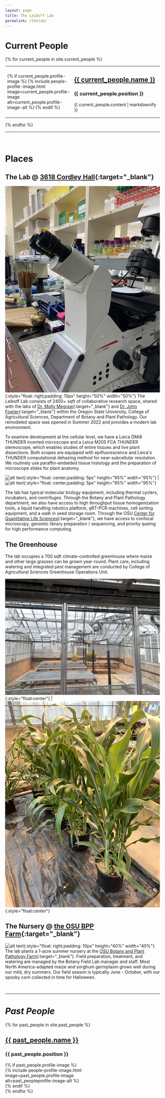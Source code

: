 ```yaml
---
layout: page
title: The Leiboff Lab
permalink: /thelab/
---
```


Current People
==================
<div>
  {% for current_people in site.current_people %}
      <div style="overflow: hidden;">
        <table style="width:100%">
          <tr>
            <td style="width:40%">
              <div>
                {% if current_people.profile-image %}
                {% include people-profile-image.html image=current_people.profile-image alt=current_people.profile-image-alt %}
                {% endif %}
              </div>
            </td>
            <td>
              <div>
                <h2><a href="{{ current_people.url }}">{{ current_people.name }}</a></h2>
                <h3>{{ current_people.position }}</h3>
                <p>{{ current_people.content | markdownify }}</p>
              </div>
            </td>
          </tr>
        </table>
      </div>
  {% endfor %}
</div>

***  

<br>

Places
==================

The Lab @ [3618 Cordley Hall][cord]{:target="_blank"}
------------------
![alt text][lab]{:style="float: right;padding: 10px" height="50%" width="50%"} The Leiboff Lab consists of 2400+ sqft of collaborative research space, shared with the labs of [Dr. Molly Megraw][megrawlab_website]{:target="_blank"} and [Dr. John Fowler][fowlerlab_website]{:target="_blank"} within the Oregon State University, College of Agricultural Sciences, Department of Botany and Plant Pathology. Our remodeled space was opened in Summer 2022 and provides a modern lab environment.  

To examine development at the cellular level, we have a Leica DMi8 THUNDER inverted microscope and a Leica M205 FCA THUNDER stereoscope, which enables studies of entire tissues and live plant dissections. Both scopes are equipped with epifluorescence and Leica's THUNDER computational dehazing method for near-subcellular resolution. We routinely use paraffin-embeded tissue histology and the preparation of microscope slides for plant anatomy.

![alt text][dmi8]{:style="float: center;padding: 5px" height="95%" width="95%"} | ![alt text][fca205]{:style="float: center;padding: 5px" height="95%" width="95%"}

The lab has typical molecular biology equipment, including thermal cyclers, incubators, and centrifuges. Through the Botany and Plant Pathology department, we also have access to high throughput tissue homogenization tools, a liquid handling robotics platform, qRT-PCR machines, cell sorting equipment, and a walk in seed storage room. Through the OSU [Center for Quantitative Life Sciences][cqls_website]{:target="_blank"}, we have access to confocal microscopy, genomic library preparation / sequencing, and priority queing for high performance computing.

[lab]: /assets/thelab.jpg "Lab space at Cordley Hall"

[dmi8]: /assets/tamara.jpg "Inverted epifluorescence miscroscope"
[fca205]: /assets/tia.jpg "Epifluorescence stereoscope"

[cord]: https://goo.gl/maps/StWsL3s41pgCmgjV6
[megrawlab_website]: http://megraw.cgrb.oregonstate.edu/
[fowlerlab_website]: https://bpp.oregonstate.edu/users/john-fowler-jr?gid=184

[cqls_website]: https://cqls.oregonstate.edu/core

The Greenhouse
------------------

The lab occupies a 700 sqft climate-controlled greenhouse where maize and other large grasses can be grown year-round. Plant care, including watering and integrated pest management are conducted by College of Agricultural Sciences Greenhouse Operations Unit.

![alt text][gh]{:style="float:center"} | ![alt text][plants]{:style="float:center"}

[gh]: /assets/gh.jpg "Leiboff Lab greenhouse"
[plants]: /assets/large_grasses.jpg "We can grow some big plants!"

The Nursery @ [the OSU BPP Farm][farm]{:target="_blank"}
------------------
![alt text][field]{:style="float: right;padding: 10px" height="40%" width="40%"}  The lab plants a 1-acre summer nursery at the [OSU Botany and Plant Pathology Farm][BPP_farm_website]{:target="_blank"}. Field preparation, treatment, and watering are managed by the Botany Field Lab manager and staff. Most North America-adapted maize and sorghum germplasm grows well during our mild, dry summers. Our field season is typically June - October, with our spooky corn collected in time for Halloween.

[field]: /assets/field.jpg "Leiboff Lab summer nursery"

[BPP_farm_website]: https://agsci.oregonstate.edu/botany-field-lab/botany-field-lab
[farm]: https://goo.gl/maps/yjeQgn78sH1FsKA56

<br>

***

*Past People*
==================
<div class="grid-container">
  {% for past_people in site.past_people %}
      <div class="grid-item">
        <h2><a href="{{ past_people.url }}">{{ past_people.name }}</a></h2>
        <h3>{{ past_people.position }}</h3>
        <div style="overflow: hidden; width:50%">
        {% if past_people.profile-image %}
        {% include people-profile-image.html image=past_people.profile-image alt=past_peopleprofile-image-alt %}
        {% endif %}
        </div>
      </div>
  {% endfor %}
</div>
